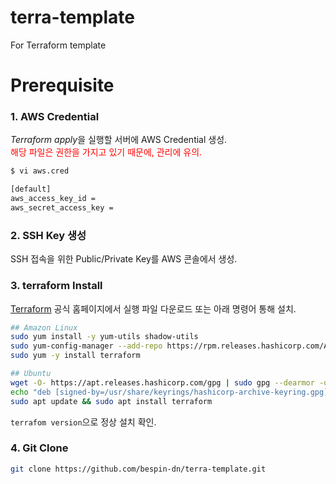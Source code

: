 # terra-template
For Terraform template


Prerequisite
=============
### 1. AWS Credential
*Terraform apply*을 실행할 서버에 AWS Credential 생성.   
<span style="color:red">해당 파일은 권한을 가지고 있기 때문에, 관리에 유의.
```bash
$ vi aws.cred

[default]
aws_access_key_id = 
aws_secret_access_key = 
```

### 2. SSH Key 생성
SSH 접속을 위한 Public/Private Key를 AWS 콘솔에서 생성.

### 3. terraform Install
[Terraform][URL] 공식 홈페이지에서 실행 파일 다운로드 또는 아래 명령어 통해 설치.

[URL]: https://developer.hashicorp.com/terraform/downloads

```bash
## Amazon Linux
sudo yum install -y yum-utils shadow-utils
sudo yum-config-manager --add-repo https://rpm.releases.hashicorp.com/AmazonLinux/hashicorp.repo
sudo yum -y install terraform

## Ubuntu
wget -O- https://apt.releases.hashicorp.com/gpg | sudo gpg --dearmor -o /usr/share/keyrings/hashicorp-archive-keyring.gpg
echo "deb [signed-by=/usr/share/keyrings/hashicorp-archive-keyring.gpg] https://apt.releases.hashicorp.com $(lsb_release -cs) main" | sudo tee /etc/apt/sources.list.d/hashicorp.list
sudo apt update && sudo apt install terraform
```
`terrafom version`으로 정상 설치 확인.

### 4. Git Clone
```bash
git clone https://github.com/bespin-dn/terra-template.git
```